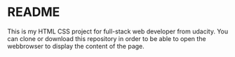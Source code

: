 # README
This is my HTML CSS project for full-stack web developer from udacity. You can clone or download this repository in order to be able to open the webbrowser to display the content of the page. 

